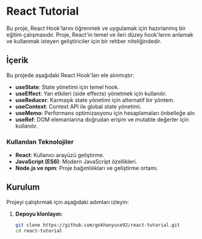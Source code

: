 # React Tutorial

Bu proje, React Hook'larını öğrenmek ve uygulamak için hazırlanmış bir eğitim çalışmasıdır. Proje, React'in temel ve ileri düzey hook'larını anlamak ve kullanmak isteyen geliştiriciler için bir rehber niteliğindedir.

## İçerik

Bu projede aşağıdaki React Hook'ları ele alınmıştır:

- **useState**: State yönetimi için temel hook.
- **useEffect**: Yan etkileri (side effects) yönetmek için kullanılır.
- **useReducer**: Karmaşık state yönetimi için alternatif bir yöntem.
- **useContext**: Context API ile global state yönetimi.
- **useMemo**: Performans optimizasyonu için hesaplamaları önbelleğe alır.
- **useRef**: DOM elemanlarına doğrudan erişim ve mutable değerler için kullanılır.

### Kullanılan Teknolojiler

- **React**: Kullanıcı arayüzü geliştirme.
- **JavaScript (ES6)**: Modern JavaScript özellikleri.
- **Node.js ve npm**: Proje bağımlılıkları ve geliştirme ortamı.

## Kurulum

Projeyi çalıştırmak için aşağıdaki adımları izleyin:

1. **Depoyu klonlayın:**
   ```bash
   git clone https://github.com/gokhanyuce92/react-tutorial.git
   cd react-tutorial
   ```
